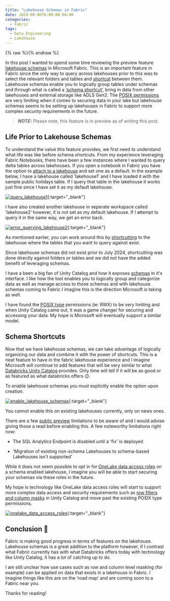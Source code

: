```yaml
---
title: "Lakehouse Schemas in Fabric"
date: 2024-08-06T6:00:00-04:00
categories:
  - Fabric
tags:
  - Data Engineering
  - Lakehouse
---
```


{% raw %}<img src="/blog/assets/images/blog_images/lakehouse-schemas-in-fabric/blog_image.png" alt="">{% endraw %}

In this post I wanted to spend some time reviewing the preview feature [lakehouse schemas](https://learn.microsoft.com/en-us/fabric/data-engineering/lakehouse-schemas) in Microsoft Fabric. This is an important feature in Fabric since the only way to query across lakehouses prior to this was to select the relevant folders and tables and [shortcut](https://learn.microsoft.com/en-us/fabric/onelake/onelake-shortcuts#internal-onelake-shortcuts) between them. Lakehouse schemas enable you to logically group tables under schemas and through what is called a [‘schema shortcut’](https://learn.microsoft.com/en-us/fabric/data-engineering/lakehouse-schemas#bring-multiple-tables-with-schema-shortcut), bring in data from other lakehouses and external storage like ADLS Gen2. The [POSIX permissions](https://www.byteworks.com/resources/blog/understanding-osx-permissions/#:~:text=POSIX%20Permissions,-Unix%2FLinux%20systems&text=Each%203%2Dbit%20section%20has,%2C%20and%20execute%20(X).) are very limiting when it comes to securing data in your lake but lakehouse schemas seems to be setting up lakehouses in Fabric to support more complex security requirements in the future.

> **_NOTE:_**  Please note, this feature is in preview as of writing this post.

## Life Prior to Lakehouse Schemas

To understand the value this feature provides, we first need to understand what life was like before schema shortcuts. From my experience leveraging Fabric Notebooks, there have been a few instances where I wanted to query delta tables across lakehouses. If you open a notebook in Fabric you have the option to [attach to a lakehouse]( https://learn.microsoft.com/en-us/fabric/data-engineering/lakehouse-notebook-explore#open-a-lakehouse-from-a-new-notebook) and set one as a default. In the example below, I have a lakehouse called ‘lakehouse1’ and I have loaded it with the sample public holidays table. If I query that table in the lakehouse it works just fine since I have set it as my default lakehouse.

[![query_lakehouse1](/blog/assets/images/blog_images/lakehouse-schemas-in-fabric/query_lakehouse1.png)](/blog/assets/images/blog_images/lakehouse-schemas-in-fabric/query_lakehouse1.png){:target="_blank"}

I have also created another lakehouse in seperate workspace called ‘lakehouse2’ however, it is not set as my default lakehouse. If I attempt to query it in the same way, we get an error back.

[![error_querying_lakehouse2](/blog/assets/images/blog_images/lakehouse-schemas-in-fabric/error_querying_lakehouse2.png)](/blog/assets/images/blog_images/lakehouse-schemas-in-fabric/error_querying_lakehouse2.png){:target="_blank"}

As mentioned earlier, you can work around this by [shortcutting](https://learn.microsoft.com/en-us/fabric/onelake/onelake-shortcuts#internal-onelake-shortcuts) to the lakehouse where the tables that you want to query against exist.

Since lakehouse schemas did not exist prior to July 2024, shortcutting was done directly against folders or tables and we did not have the added benefit of leveraging schemas.

I have a been a big fan of Unity Catalog and how it exposes [schemas](https://learn.microsoft.com/en-us/azure/databricks/schemas/) in it's interface. I like how the tool enables you to logically group and categorize data as well as manage access to those schemas and with lakehouse schemas coming to Fabric I imagine this is the direction Microsoft is taking as well.

I have found the [POSIX type](https://www.byteworks.com/resources/blog/understanding-osx-permissions/#:~:text=POSIX%20Permissions,-Unix%2FLinux%20systems&text=Each%203%2Dbit%20section%20has,%2C%20and%20execute%20(X).) permissions (ie: RWX) to be very limiting and when Unity Catalog came out, it was a game changer for securing and accessing your data. My hope is Microsoft will eventually support a similar model.

## Schema Shortcuts

Now that we have lakehouse schemas, we can take advantage of logically organizing our data and combine it with the power of shortcuts. This is a neat feature to have in the fabric lakehouse experience and I imagine Microsoft will continue to add features that will be very similar to what [Databricks Unity Catalog]( https://learn.microsoft.com/en-us/azure/databricks/data-governance/unity-catalog/) provides. Only time will tell if it will be as good or as featured as what databricks offers 😉.

To enable lakehouse schemas you must explicitly enable the option upon creation.

[![enable_lakehouse_schemas](/blog/assets/images/blog_images/lakehouse-schemas-in-fabric/enable_lakehouse_schemas.png)](/blog/assets/images/blog_images/lakehouse-schemas-in-fabric/enable_lakehouse_schemas.png){:target="_blank"}

You cannot enable this on existing lakehouses currently, only on news ones.

There are a few [public preview]( https://learn.microsoft.com/en-us/fabric/data-engineering/lakehouse-schemas#public-preview-limitations) limitations to be aware of and I would advise giving those a read before enabling this. A few noteworthy limitations right now:

- The SQL Analytics Endpoint is disabled until a 'fix' is deployed

- 'Migration of existing non-schema Lakehouses to schema-based Lakehouses isn't supported’

While it does not seem possible to opt in for [OneLake data access roles](https://learn.microsoft.com/en-us/fabric/onelake/security/get-started-data-access-roles) on a schema enabled lakehouse, I imagine you will be able to start securing your schemas via these roles in the future.

My hope is technology like OneLake data access roles will start to support more complex data access and security requirements such as [row filters and column masks](https://learn.microsoft.com/en-us/azure/databricks/tables/row-and-column-filters) in Unity Catalog and move past the existing POSIX type permissions.

[![onelake_data_access_roles](/blog/assets/images/blog_images/lakehouse-schemas-in-fabric/onelake_data_access_roles.png)](/blog/assets/images/blog_images/lakehouse-schemas-in-fabric/onelake_data_access_roles.png){:target="_blank"}

## Conclusion 🏁

Fabric is making good progress in terms of features on the lakehouse. Lakehouse schemas is a great addition to the platform however, if I contrast what Fabric currently has with what Databricks offers today with technology like Unity Catalog, it has a lot of catching up to do.

I am still unclear how use cases such as row and column level masking (for example) can be applied on data that exists in a lakehouse in Fabric. I imagine things like this are on the ‘road map’ and are coming soon to a Fabric near you.

Thanks for reading!
